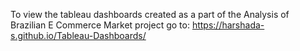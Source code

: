 To view the tableau dashboards created as a part of the Analysis of Brazilian E Commerce Market project go to: 
https://harshada-s.github.io/Tableau-Dashboards/
